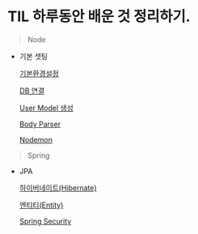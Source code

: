 # TIL 하루동안 배운 것 정리하기.

> Node

- 기본 셋팅

  [기본환경설정](https://github.com/Hyerim926/TIL/blob/main/Node/%EA%B8%B0%EB%B3%B8%ED%99%98%EA%B2%BD%EC%84%A4%EC%A0%95.md)

  [DB 연결](https://github.com/Hyerim926/TIL/blob/main/Node/DB%20%EC%97%B0%EA%B2%B0.md)

  [User Model 생성](https://github.com/Hyerim926/TIL/blob/main/Node/User%20Model%20%EC%83%9D%EC%84%B1.md)

  [Body Parser](https://github.com/Hyerim926/TIL/blob/main/Node/BodyParser.md)

  [Nodemon](https://github.com/Hyerim926/TIL/blob/main/Node/Nodemon.md)

> Spring

- JPA

  [하이버네이트(Hibernate)](https://github.com/Hyerim926/TIL/blob/main/Spring/Hibernate.md)

  [엔티티(Entity)](https://github.com/Hyerim926/TIL/blob/master/Spring/%EC%97%94%ED%8B%B0%ED%8B%B0.md)

  [Spring Security]()
